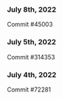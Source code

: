 ### July 8th, 2022

Commit #45003

### July 5th, 2022

Commit #314353


### July 4th, 2022

Commit #72281
